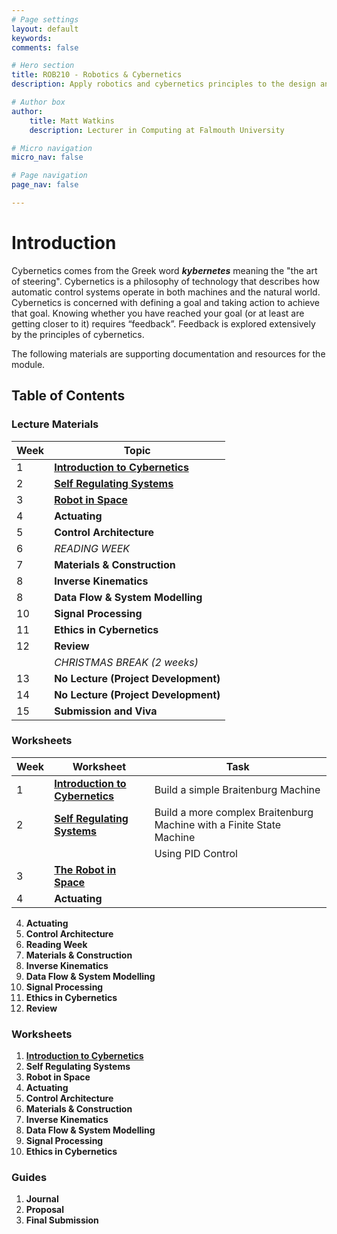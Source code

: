 ```yaml
---
# Page settings
layout: default
keywords:
comments: false

# Hero section
title: ROB210 - Robotics & Cybernetics
description: Apply robotics and cybernetics principles to the design and development of simple robot prototypes.

# Author box
author:
    title: Matt Watkins
    description: Lecturer in Computing at Falmouth University

# Micro navigation
micro_nav: false

# Page navigation
page_nav: false

---
```


# Introduction

Cybernetics comes from the Greek word ***kybernetes*** meaning the "the art of steering". Cybernetics is a philosophy of technology that describes how automatic control systems operate in both machines and the natural world. Cybernetics is concerned with defining a goal and taking action to achieve that goal. Knowing whether you have reached your goal (or at least are getting closer to it) requires “feedback”. Feedback is explored extensively by the principles of cybernetics.

The following materials are supporting documentation and resources for the module.

## Table of Contents

### Lecture Materials

|Week|Topic|
|--|--|
| 1 | **[Introduction to Cybernetics](../rob210/lectures/intro-cybernetics-lm "Introduction to Cybernetics")** |
| 2 | **[Self Regulating Systems](../rob210/lectures/self-regulating-systems-lm "Self Regulating Systems")** |
| 3 | **[Robot in Space](../rob210/lectures/robot-in-space-lm "Robot in Space")** |
| 4 | **Actuating**|
| 5 | **Control Architecture**|
| 6 | *READING WEEK*|
| 7 |**Materials & Construction**|
| 8 |**Inverse Kinematics**|
| 8 |**Data Flow & System Modelling**|
| 10 |**Signal Processing**|
| 11 |**Ethics in Cybernetics**|
| 12 |**Review**|
|  |*CHRISTMAS BREAK (2 weeks)*|
| 13 |**No Lecture (Project Development)**|
| 14 |**No Lecture (Project Development)**|
| 15 |**Submission and Viva**|

### Worksheets

|Week|Worksheet|Task|
|--|--|--|
| 1 | **[Introduction to Cybernetics](../rob210/worksheets/intro-cybernetics-ws "Introduction to Cybernetics")**| Build a simple Braitenburg Machine|
| 2 | **[Self Regulating Systems](../rob210/worksheets/intro-cybernetics-ws "Introduction to Cybernetics")**| Build a more complex Braitenburg Machine with a Finite State Machine|
| | | Using PID Control|
| 3 |**[The Robot in Space](../rob210/worksheets/intro-cybernetics-ws "Introduction to Cybernetics")**| |
| 4 |**Actuating** |

4. **Actuating**
5. **Control Architecture**
6. **Reading Week**
7. **Materials & Construction**
8. **Inverse Kinematics**
9. **Data Flow & System Modelling**
10. **Signal Processing**
11. **Ethics in Cybernetics**
12. **Review** 

### Worksheets
1. **[Introduction to Cybernetics](../rob210/worksheets/intro-cybernetics-ws "Introduction to Cybernetics")**
2. **Self Regulating Systems**
3. **Robot in Space**
4. **Actuating**
5. **Control Architecture**
6. **Materials & Construction**
7. **Inverse Kinematics**
8. **Data Flow & System Modelling**
9. **Signal Processing**
10. **Ethics in Cybernetics** 

### Guides
1. **Journal**
2. **Proposal**
3. **Final Submission**
<!--stackedit_data:
eyJoaXN0b3J5IjpbLTE4MDQ1ODEwNjIsLTc2OTYzOTA0MSwtMT
M3NTk5Njg2NCwxNTU3NDAzODk3LDgwNzM4MzE2NCw2MDcwNjM1
MjQsLTE4OTg5NTUwMzYsNTg3NTU5NTM5LDE1NTQ1MzcxNzksLT
E4NzcwNDUzOTUsLTE2NzIxMjcxNjMsMTg3OTcxODM1NiwyMDIz
MTc2MjA3LDEwOTE5NTA1NjIsMzIxNTg2ODA2LC01MDkyOTgzNj
AsOTgwNDIzNDcwLDE0NTU2MzU2NzMsLTEwNjgyODAzMjksMTQ2
NzU3ODU0Nl19
-->